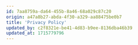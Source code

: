 ```yaml
---
id: 7aa8759a-da64-455b-8a46-68a029c87c20
origin: a47a8b27-abda-4f30-a329-aa88475be0b7
title: 'Privacy Policy'
updated_by: c2f8321e-be41-4d83-b9ee-8136dba46b39
updated_at: 1715779796
---
```

